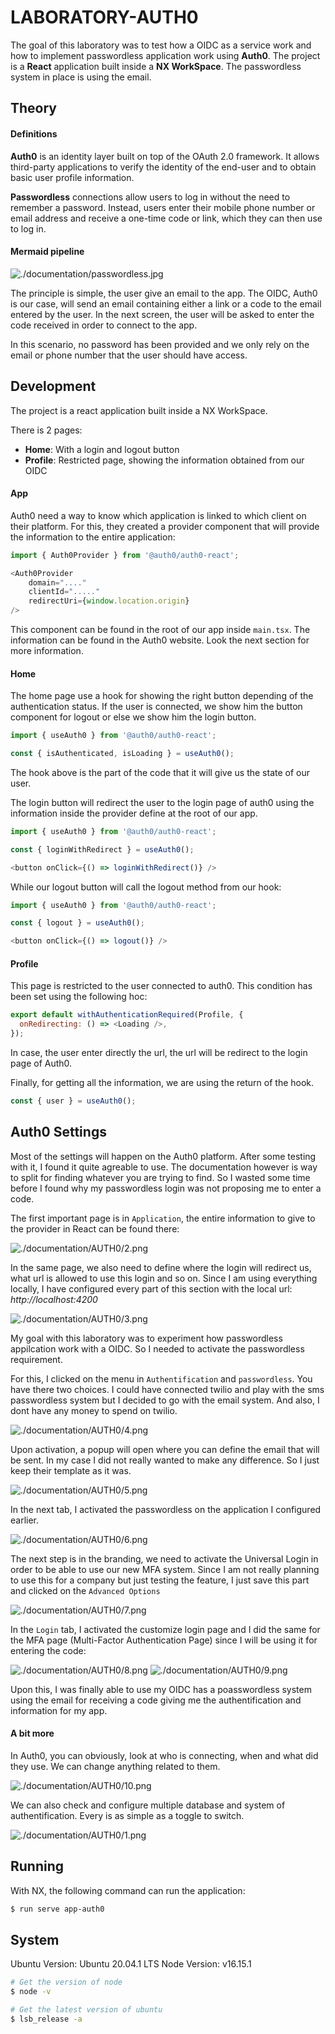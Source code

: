 # LABORATORY-AUTH0

The goal of this laboratory was to test how a OIDC as a service work and how to implement passwordless application work using **Auth0**. The project is a **React** application built inside a **NX WorkSpace**. The passwordless system in place is using the email.

## Theory
#### Definitions
**Auth0** is an identity layer built on top of the OAuth 2.0 framework. It allows third-party applications to verify the identity of the end-user and to obtain basic user profile information.

**Passwordless** connections allow users to log in without the need to remember a password. Instead, users enter their mobile phone number or email address and receive a one-time code or link, which they can then use to log in.

#### Mermaid pipeline

![./documentation/passwordless.jpg](./documentation/passwordless.jpg)

The principle is simple, the user give an email to the app. The OIDC, Auth0 is our case, will send an email containing either a link or a code to the email entered by the user. In the next screen, the user will be asked to enter the code received in order to connect to the app.

In this scenario, no password has been provided and we only rely on the email or phone number that the user should have access.

## Development

The project is a react application built inside a NX WorkSpace.

There is 2 pages:

- **Home**: With a login and logout button
- **Profile**: Restricted page, showing the information obtained from our OIDC

#### App

Auth0 need a way to know which application is linked to which client on their platform. For this, they created a provider component that will provide the information to the entire application:

```js
import { Auth0Provider } from '@auth0/auth0-react';

<Auth0Provider
    domain="...."
    clientId="....."
    redirectUri={window.location.origin}
/>
```

This component can be found in the root of our app inside `main.tsx`. The information can be found in the Auth0 website. Look the next section for more information.

#### Home

The home page use a hook for showing the right button depending of the authentication status. If the user is connected, we show him the button component for logout or else we show him the login button. 

```js
import { useAuth0 } from '@auth0/auth0-react';

const { isAuthenticated, isLoading } = useAuth0();
```

The hook above is the part of the code that it will give us the state of our user.

The login button will redirect the user to the login page of auth0 using the information inside the provider define at the root of our app.

```js
import { useAuth0 } from '@auth0/auth0-react';

const { loginWithRedirect } = useAuth0();

<button onClick={() => loginWithRedirect()} />
```

While our logout button will call the logout method from our hook:

```js
import { useAuth0 } from '@auth0/auth0-react';

const { logout } = useAuth0();

<button onClick={() => logout()} />
```

#### Profile

This page is restricted to the user connected to auth0. This condition has been set using the following hoc:

```js
export default withAuthenticationRequired(Profile, {
  onRedirecting: () => <Loading />,
});
```

In case, the user enter directly the url, the url will be redirect to the login page of Auth0.

Finally, for getting all the information, we are using the return of the hook.

```js
const { user } = useAuth0();
```


## Auth0 Settings

Most of the settings will happen on the Auth0 platform. After some testing with it, I found it quite agreable to use. The documentation however is way to split for finding whatever you are trying to find. So I wasted some time before I found why my passwordless login was not proposing me to enter a code.


The first important page is in `Application`, the entire information to give to the provider in React can be found there:

![./documentation/AUTH0/2.png](./documentation/AUTH0/2.png)

In the same page, we also need to define where the login will redirect us, what url is allowed to use this login and so on. Since I am using everything locally, I have configured every part of this section with the local url: *http://localhost:4200*

![./documentation/AUTH0/3.png](./documentation/AUTH0/3.png)

My goal with this laboratory was to experiment how passwordless appilcation work with a OIDC. So I needed to activate the passwordless requirement.

For this, I clicked on the menu in `Authentification` and `passwordless`. You have there two choices. I could have connected twilio and play with the sms passwordless system but I decided to go with the email system. And also, I dont have any money to spend on twilio.

![./documentation/AUTH0/4.png](./documentation/AUTH0/4.png)

Upon activation, a popup will open where you can define the email that will be sent. In my case I did not really wanted to make any difference. So I just keep their template as it was.

![./documentation/AUTH0/5.png](./documentation/AUTH0/5.png)

In the next tab, I activated the passwordless on the application I configured earlier.

![./documentation/AUTH0/6.png](./documentation/AUTH0/6.png)

The next step is in the branding, we need to activate the Universal Login in order to be able to use our new MFA system. Since I am not really planning to use this for a company but just testing the feature, I just save this part and clicked on the `Advanced Options`

![./documentation/AUTH0/7.png](./documentation/AUTH0/7.png)

In the `Login` tab, I activated the customize login page and I did the same for the MFA page (Multi-Factor Authentication Page) since I will be using it for entering the code:

![./documentation/AUTH0/8.png](./documentation/AUTH0/8.png)
![./documentation/AUTH0/9.png](./documentation/AUTH0/9.png)

Upon this, I was finally able to use my OIDC has a poasswordless system using the email for receiving a code giving me the authentification and information for my app.
#### A bit more

In Auth0, you can obviously, look at who is connecting, when and what did they use. We can change anything related to them.

![./documentation/AUTH0/10.png](./documentation/AUTH0/10.png)

We can also check and configure multiple database and system of authentification. Every is as simple as a toggle to switch.

![./documentation/AUTH0/1.png](./documentation/AUTH0/1.png)
## Running

With NX, the following command can run the application:

```bash
$ run serve app-auth0
```

## System

Ubuntu Version: Ubuntu 20.04.1 LTS
Node Version: v16.15.1

```bash
# Get the version of node
$ node -v

# Get the latest version of ubuntu
$ lsb_release -a
```

